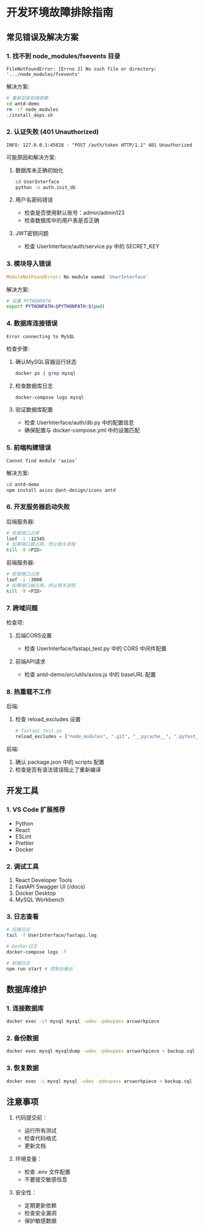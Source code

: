 # 开发环境故障排除指南

## 常见错误及解决方案

### 1. 找不到 node_modules/fsevents 目录
```
FileNotFoundError: [Errno 2] No such file or directory: '.../node_modules/fsevents'
```

解决方案:
```bash
# 重新安装前端依赖
cd antd-demo
rm -rf node_modules
./install_deps.sh
```

### 2. 认证失败 (401 Unauthorized)
```
INFO: 127.0.0.1:45828 - "POST /auth/token HTTP/1.1" 401 Unauthorized
```

可能原因和解决方案:
1. 数据库未正确初始化
   ```bash
   cd UserInterface
   python -m auth.init_db
   ```

2. 用户名密码错误
   - 检查是否使用默认账号：admin/admin123
   - 检查数据库中的用户表是否正确

3. JWT密钥问题
   - 检查 UserInterface/auth/service.py 中的 SECRET_KEY

### 3. 模块导入错误

```python
ModuleNotFoundError: No module named 'UserInterface'
```

解决方案:
```bash
# 设置 PYTHONPATH
export PYTHONPATH=$PYTHONPATH:$(pwd)
```

### 4. 数据库连接错误

```
Error connecting to MySQL
```

检查步骤:
1. 确认MySQL容器运行状态
   ```bash
   docker ps | grep mysql
   ```

2. 检查数据库日志
   ```bash
   docker-compose logs mysql
   ```

3. 验证数据库配置
   - 检查 UserInterface/auth/db.py 中的配置信息
   - 确保配置与 docker-compose.yml 中的设置匹配

### 5. 前端构建错误

```
Cannot find module 'axios'
```

解决方案:
```bash
cd antd-demo
npm install axios @ant-design/icons antd
```

### 6. 开发服务器启动失败

后端服务器:
```bash
# 检查端口占用
lsof -i :12345
# 如果端口被占用，终止相关进程
kill -9 <PID>
```

前端服务器:
```bash
# 检查端口占用
lsof -i :3000
# 如果端口被占用，终止相关进程
kill -9 <PID>
```

### 7. 跨域问题

检查项:
1. 后端CORS设置
   - 检查 UserInterface/fastapi_test.py 中的 CORS 中间件配置

2. 前端API请求
   - 检查 antd-demo/src/utils/axios.js 中的 baseURL 配置

### 8. 热重载不工作

后端:
1. 检查 reload_excludes 设置
   ```python
   # fastapi_test.py
   reload_excludes = ["node_modules", ".git", "__pycache__", ".pytest_cache"]
   ```

前端:
1. 确认 package.json 中的 scripts 配置
2. 检查是否有语法错误阻止了重新编译

## 开发工具

### 1. VS Code 扩展推荐
- Python
- React
- ESLint
- Prettier
- Docker

### 2. 调试工具
1. React Developer Tools
2. FastAPI Swagger UI (/docs)
3. Docker Desktop
4. MySQL Workbench

### 3. 日志查看
```bash
# 后端日志
tail -f UserInterface/fastapi.log

# Docker日志
docker-compose logs -f

# 前端日志
npm run start # 控制台输出
```

## 数据库维护

### 1. 连接数据库
```bash
docker exec -it mysql mysql -udev -pdevpass arcworkpiece
```

### 2. 备份数据
```bash
docker exec mysql mysqldump -udev -pdevpass arcworkpiece > backup.sql
```

### 3. 恢复数据
```bash
docker exec -i mysql mysql -udev -pdevpass arcworkpiece < backup.sql
```

## 注意事项

1. 代码提交前：
   - 运行所有测试
   - 检查代码格式
   - 更新文档

2. 环境变量：
   - 检查 .env 文件配置
   - 不要提交敏感信息

3. 安全性：
   - 定期更新依赖
   - 检查安全漏洞
   - 保护敏感数据
